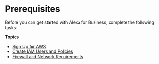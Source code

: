 # Prerequisites<a name="setting-up"></a>

Before you can get started with Alexa for Business, complete the following tasks:

**Topics**
+ [Sign Up for AWS](console_signup.md)
+ [Create IAM Users and Policies](create-IAM.md)
+ [Firewall and Network Requirements](firewall-network.md)